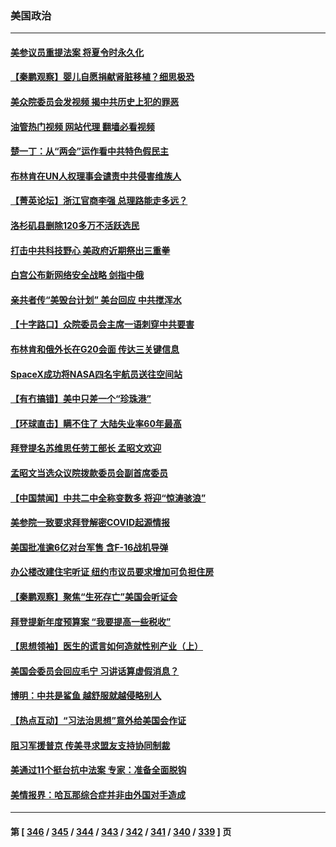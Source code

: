 ### 美国政治
---
#### [美参议员重提法案 将夏令时永久化](../../pages/ncid1078159/n13941903.md?03031245) 
#### [【秦鹏观察】婴儿自愿捐献肾脏移植？细思极恐](../../pages/ncid1078159/n13941864.md?03031245) 
#### [美众院委员会发视频 揭中共历史上犯的罪恶](../../pages/ncid1078159/n13941865.md?03031245) 
#### [油管热门视频 网站代理 翻墙必看视频](http://138.2.39.72:81/youtube.html?epic-marker?03031245)
#### [楚一丁：从“两会”运作看中共特色假民主](../../pages/ncid1078159/n13941852.md?03031245) 
#### [布林肯在UN人权理事会谴责中共侵害维族人](../../pages/ncid1078159/n13941841.md?03031245) 
#### [【菁英论坛】浙江官商李强 总理路能走多远？](../../pages/ncid1078159/n13941788.md?03031245) 
#### [洛杉矶县删除120多万不活跃选民](../../pages/ncid1078159/n13941858.md?03031245) 
#### [打击中共科技野心 美政府近期祭出三重拳](../../pages/ncid1078159/n13941825.md?03031245) 
#### [白宫公布新网络安全战略 剑指中俄](../../pages/ncid1078159/n13941733.md?03031245) 
#### [亲共者传“美毁台计划” 美台回应 中共搅浑水](../../pages/ncid1078159/n13941364.md?03031245) 
#### [【十字路口】众院委员会主席一语刺穿中共要害](../../pages/ncid1078159/n13941632.md?03031245) 
#### [布林肯和俄外长在G20会面 传达三关键信息](../../pages/ncid1078159/n13941678.md?03031245) 
#### [SpaceX成功将NASA四名宇航员送往空间站](../../pages/ncid1078159/n13941501.md?03031245) 
#### [【有冇搞错】美中只差一个“珍珠港”](../../pages/ncid1078159/n13941423.md?03031245) 
#### [【环球直击】瞒不住了 大陆失业率60年最高](../../pages/ncid1078159/n13940979.md?03031245) 
#### [拜登提名苏维思任劳工部长 孟昭文欢迎](../../pages/ncid1078159/n13941261.md?03031245) 
#### [孟昭文当选众议院拨款委员会副首席委员](../../pages/ncid1078159/n13941260.md?03031245) 
#### [【中国禁闻】中共二中全称变数多 将迎“惊涛骇浪”](../../pages/ncid1078159/n13940957.md?03031245) 
#### [美参院一致要求拜登解密COVID起源情报](../../pages/ncid1078159/n13941341.md?03031245) 
#### [美国批准逾6亿对台军售 含F-16战机导弹](../../pages/ncid1078159/n13941203.md?03031245) 
#### [办公楼改建住宅听证 纽约市议员要求增加可负担住房](../../pages/ncid1078159/n13941218.md?03031245) 
#### [【秦鹏观察】聚焦“生死存亡”美国会听证会](../../pages/ncid1078159/n13941040.md?03031245) 
#### [拜登提新年度预算案 “我要提高一些税收”](../../pages/ncid1078159/n13941043.md?03031245) 
#### [【思想领袖】医生的谎言如何造就性别产业（上）](../../pages/ncid1078159/n13930617.md?03031245) 
#### [美国会委员会回应毛宁 习讲话算虚假消息？](../../pages/ncid1078159/n13941031.md?03031245) 
#### [博明：中共是鲨鱼 越舒服就越侵略别人](../../pages/ncid1078159/n13940945.md?03031245) 
#### [【热点互动】“习法治思想”意外给美国会作证](../../pages/ncid1078159/n13940999.md?03031245) 
#### [阻习军援普京 传美寻求盟友支持协同制裁](../../pages/ncid1078159/n13940971.md?03031245) 
#### [美通过11个挺台抗中法案 专家：准备全面脱钩](../../pages/ncid1078159/n13940906.md?03031245) 
#### [美情报界：哈瓦那综合症并非由外国对手造成](../../pages/ncid1078159/n13940909.md?03031245) 

---
#### 第 [ [346](./346.md?03031245) / [345](./345.md?03031245) / [344](./344.md?03031245) / [343](./343.md?03031245) / [342](./342.md?03031245) / [341](./341.md?03031245) / [340](./340.md?03031245) / [339](./339.md?03031245) ] 页
